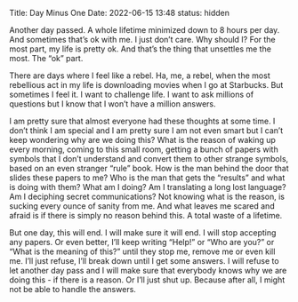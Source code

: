 Title: Day Minus One
Date: 2022-06-15 13:48
status: hidden

Another day passed. A whole lifetime minimized down to 8 hours per day. And sometimes that’s ok with me. I just don’t care. Why should I? For the most part, my life is pretty ok. And that’s the thing that unsettles me the most. The “ok” part.

There are days where I feel like a rebel. Ha, me, a rebel, when the most rebellious act in my life is downloading movies when I go at Starbucks. But sometimes I feel it. I want to challenge life. I want to ask millions of questions but I know that I won’t have a million answers.

I am pretty sure that almost everyone had these thoughts at some time. I don’t think I am special and I am pretty sure I am not even smart but I can’t keep wondering why are we doing this? What is the reason of waking up every morning, coming to this small room, getting a bunch of papers with symbols that I don’t understand and convert them to other strange symbols, based on an even stranger “rule” book. How is the man behind the door that slides these papers to me? Who is the man that gets the “results” and what is doing with them? What am I doing? Am I translating a long lost language? Am I deciphing secret communications? Not knowing what is the reason, is sucking every ounce of sanity from me. And what leaves me scared and afraid is if there is simply no reason behind this. A total waste of a lifetime.

But one day, this will end. I will make sure it will end. I will stop accepting any papers. Or even better, I’ll keep writing “Help!” or “Who are you?” or “What is the meaning of this?” until they stop me, remove me or even kill me. I’ll just refuse, I’ll break down until I get some answers. I will refuse to let another day pass and I will make sure that everybody knows why we are doing this - if there is a reason. Or I’ll just shut up. Because after all, I might not be able to handle the answers.
